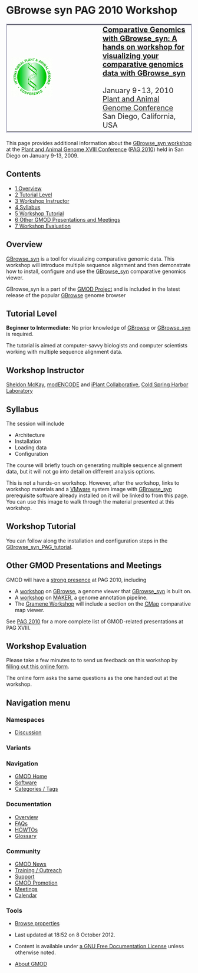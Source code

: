 



<span id="top"></span>




# <span dir="auto">GBrowse syn PAG 2010 Workshop</span>









<table
style="font-size: 140%; vertical-align: middle; border: 2px solid #A6A6BC; line-height: 120%"
data-cellpadding="10">
<colgroup>
<col style="width: 50%" />
<col style="width: 50%" />
</colgroup>
<tbody>
<tr class="odd">
<td><a href="http://www.intl-pag.org/" rel="nofollow"
title="PAG 2009"><img src="https://raw.githubusercontent.com/GMOD/gmod.github.io/main/mediawiki/images/c/c2/Paglogo.gif"
width="114" height="107" alt="PAG 2009" /></a></td>
<td data-valign="center"><strong><a
href="http://www.intl-pag.org/18/18-gbrowse_syn.html"
class="external text" rel="nofollow">Comparative Genomics with
GBrowse_syn: A hands on workshop for visualizing your comparative
genomics data with GBrowse_syn</a></strong><br />
<br />
January 9-13, 2010<br />
<a href="http://www.intl-pag.org/" class="external text"
rel="nofollow">Plant and Animal Genome Conference</a><br />
San Diego, California, USA</td>
</tr>
</tbody>
</table>

  
This page provides additional information about the
<a href="http://www.intl-pag.org/18/18-gbrowse_syn.html"
class="external text" rel="nofollow">GBrowse_syn workshop</a> at the
<a href="http://www.intl-pag.org/" class="external text"
rel="nofollow">Plant and Animal Genome XVIII Conference</a> ([PAG
2010](PAG_2010 "PAG 2010")) held in San Diego on January 9-13, 2009.

  


## Contents



- [<span class="tocnumber">1</span>
  <span class="toctext">Overview</span>](#Overview)
- [<span class="tocnumber">2</span> <span class="toctext">Tutorial
  Level</span>](#Tutorial_Level)
- [<span class="tocnumber">3</span> <span class="toctext">Workshop
  Instructor</span>](#Workshop_Instructor)
- [<span class="tocnumber">4</span>
  <span class="toctext">Syllabus</span>](#Syllabus)
- [<span class="tocnumber">5</span> <span class="toctext">Workshop
  Tutorial</span>](#Workshop_Tutorial)
- [<span class="tocnumber">6</span> <span class="toctext">Other GMOD
  Presentations and
  Meetings</span>](#Other_GMOD_Presentations_and_Meetings)
- [<span class="tocnumber">7</span> <span class="toctext">Workshop
  Evaluation</span>](#Workshop_Evaluation)



  

## <span id="Overview" class="mw-headline">Overview</span>

[GBrowse_syn](GBrowse_syn.1 "GBrowse syn") is a tool for visualizing
comparative genomic data. This workshop will introduce multiple sequence
alignment and then demonstrate how to install, configure and use the
[GBrowse_syn](GBrowse_syn.1 "GBrowse syn") comparative genomics viewer.

GBrowse_syn is a part of the [GMOD Project](Main_Page "Main Page") and
is included in the latest release of the popular
[GBrowse](GBrowse.1 "GBrowse") genome browser

## <span id="Tutorial_Level" class="mw-headline">Tutorial Level</span>

**Beginner to Intermediate:** No prior knowledge of
[GBrowse](GBrowse.1 "GBrowse") or
[GBrowse_syn](GBrowse_syn.1 "GBrowse syn") is required.

The tutorial is aimed at computer-savvy biologists and computer
scientists working with multiple sequence alignment data.

## <span id="Workshop_Instructor" class="mw-headline">Workshop Instructor</span>

[Sheldon McKay](User%3AMckays "User%3AMckays"),
<a href="http://modencode.org" class="external text"
rel="nofollow">modENCODE</a> and
<a href="http://www.iplantcollaborative.org/" class="external text"
rel="nofollow">iPlant Collaborative</a>,
<a href="http://www.cshl.edu/" class="external text" rel="nofollow">Cold
Spring Harbor Laboratory</a>

## <span id="Syllabus" class="mw-headline">Syllabus</span>

The session will include

- Architecture
- Installation
- Loading data
- Configuration

The course will briefly touch on generating multiple sequence alignment
data, but it will not go into detail on different analysis options.

This is not a hands-on workshop. However, after the workshop, links to
workshop materials and a <a
href="http://gmod.org/mediawiki/index.php?title=VMware&amp;action=edit&amp;redlink=1"
class="new" title="VMware (page does not exist)">VMware</a> system image
with [GBrowse_syn](GBrowse_syn.1 "GBrowse syn") prerequisite software
already installed on it will be linked to from this page. You can use
this image to walk through the material presented at this workshop.

## <span id="Workshop_Tutorial" class="mw-headline">Workshop Tutorial</span>

You can follow along the installation and configuration steps in the
[GBrowse_syn_PAG_tutorial](GBrowse_syn_PAG_tutorial "GBrowse syn PAG tutorial").

## <span id="Other_GMOD_Presentations_and_Meetings" class="mw-headline">Other GMOD Presentations and Meetings</span>

GMOD will have a [strong presence](PAG_2010 "PAG 2010") at PAG 2010,
including

- A [workshop](GBrowse_PAG_2010_Workshop "GBrowse PAG 2010 Workshop") on
  [GBrowse](GBrowse.1 "GBrowse"), a genome viewer that
  [GBrowse_syn](GBrowse_syn.1 "GBrowse syn") is built on.
- A [workshop](MAKER_PAG_2010_Workshop "MAKER PAG 2010 Workshop") on
  [MAKER](MAKER.1 "MAKER"), a genome annotation pipeline.
- The <a href="http://www.intl-pag.org/18/18-gramene.html"
  class="external text" rel="nofollow">Gramene Workshop</a> will include
  a section on the [CMap](CMap.1 "CMap") comparative map viewer.

See [PAG 2010](PAG_2010 "PAG 2010") for a more complete list of
GMOD-related presentations at PAG XVIII.

## <span id="Workshop_Evaluation" class="mw-headline">Workshop Evaluation</span>

Please take a few minutes to to send us feedback on this workshop by <a
href="http://survey.oit.duke.edu/ViewsFlash/servlet/viewsflash?cmd=showform&amp;pollid=NESCent!GBrowse_synPAG2010"
class="external text" rel="nofollow">filling out this online form</a>.

The online form asks the same questions as the one handed out at the
workshop.








## Navigation menu



### Namespaces


- <span id="ca-talk"><a
  href="http://gmod.org/mediawiki/index.php?title=Talk%3AGBrowse_syn_PAG_2010_Workshop&amp;action=edit&amp;redlink=1"
  accesskey="t"
  title="Discussion about the content page [t]">Discussion</a></span>


### 

### Variants[](#)








<a href="Main_Page"
style="background-image: url(../images/GMOD-cogs.png);"
title="Visit the main page"></a>


### Navigation



- <span id="n-GMOD-Home">[GMOD Home](Main_Page)</span>
- <span id="n-Software">[Software](GMOD_Components)</span>
- <span id="n-Categories-.2F-Tags">[Categories /
  Tags](Categories)</span>




### Documentation



- <span id="n-Overview">[Overview](Overview)</span>
- <span id="n-FAQs">[FAQs](Category%3AFAQ)</span>
- <span id="n-HOWTOs">[HOWTOs](Category%3AHOWTO)</span>
- <span id="n-Glossary">[Glossary](Glossary)</span>




### Community



- <span id="n-GMOD-News">[GMOD News](GMOD_News)</span>
- <span id="n-Training-.2F-Outreach">[Training /
  Outreach](Training_and_Outreach)</span>
- <span id="n-Support">[Support](Support)</span>
- <span id="n-GMOD-Promotion">[GMOD Promotion](GMOD_Promotion)</span>
- <span id="n-Meetings">[Meetings](Meetings)</span>
- <span id="n-Calendar">[Calendar](Calendar)</span>




### Tools

- <span id="t-smwbrowselink"><a href="Special%3ABrowse/GBrowse_syn_PAG_2010_Workshop"
  rel="smw-browse">Browse properties</a></span>



- <span id="footer-info-lastmod">Last updated at 18:52 on 8 October
  2012.</span>
<!-- - <span id="footer-info-viewcount">25,965 page views.</span> -->
- <span id="footer-info-copyright">Content is available under
  <a href="http://www.gnu.org/licenses/fdl-1.3.html" class="external"
  rel="nofollow">a GNU Free Documentation License</a> unless otherwise
  noted.</span>

<!-- -->

- <span id="footer-places-about">[About
  GMOD](GMOD%3AAbout "GMOD%3AAbout")</span>

<!-- -->





